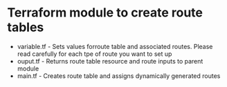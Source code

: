 # Terraform module to create route tables

- variable.tf                - Sets values forroute table and associated routes. Please read carefully for each tpe of route you want to set up
- ouput.tf                   - Returns route table resource and route inputs to parent module
- main.tf                    - Creates route table and assigns dynamically generated routes
